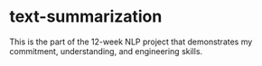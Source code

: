 # text-summarization
This is the part of the 12-week NLP project that demonstrates my commitment, understanding, and engineering skills.

